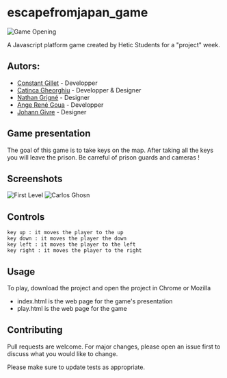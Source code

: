 # escapefromjapan_game
![Game Opening](https://zupimages.net/up/19/16/pa3w.jpg)

A Javascript platform game created by Hetic Students for a "project" week.
## Autors:
  * [Constant Gillet](https://github.com/constantgillet) - Developper 
  * [Catinca Gheorghiu](https://github.com/CatincaG) - Developper & Designer
  * [Nathan Grigné](https://github.com/NathanGrigne) - Designer
  * [Ange René Goua](https://github.com/angegoua) - Developper
  * [Johann Givre](https://github.com/Exzostyc) - Designer 

## Game presentation

The goal of this game is to take keys on the map. After taking all the keys you will leave the prison. Be carreful of prison guards and cameras ! 

## Screenshots
![First Level](https://zupimages.net/up/19/16/5wrx.png)
![Carlos Ghosn](https://zupimages.net/up/19/16/s85n.jpg)

## Controls
```
key up : it moves the player to the up
key down : it moves the player the down
key left : it moves the player to the left
key right : it moves the player to the right

```

## Usage

To play, download the project and open the project in Chrome or Mozilla

* index.html is the web page for the game's presentation
* play.html is the web page for the game



## Contributing
Pull requests are welcome. For major changes, please open an issue first to discuss what you would like to change.

Please make sure to update tests as appropriate.
